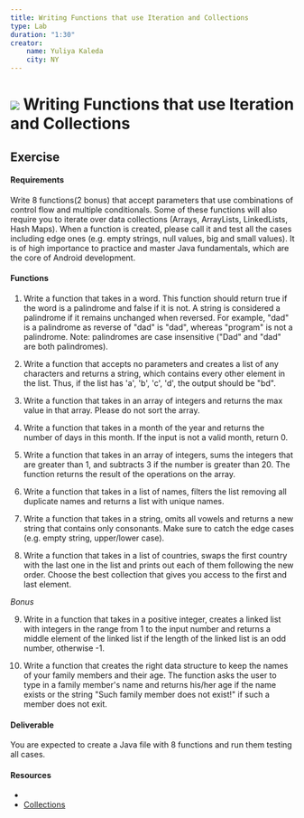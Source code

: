 ```yaml
---
title: Writing Functions that use Iteration and Collections
type: Lab
duration: "1:30"
creator:
    name: Yuliya Kaleda
    city: NY
---
```


# ![](https://ga-dash.s3.amazonaws.com/production/assets/logo-9f88ae6c9c3871690e33280fcf557f33.png) Writing Functions that use Iteration and Collections


## Exercise

#### Requirements
Write 8 functions(2 bonus) that accept parameters that use combinations of control flow and multiple conditionals. Some of these functions will also require you to iterate over data collections (Arrays, ArrayLists, LinkedLists, Hash Maps). When a function is created, please call it and test all the cases including edge ones (e.g. empty strings, null values, big and small values). It is of high importance to practice and master Java fundamentals, which are the core of Android development.

#### Functions
1. Write a function that takes in a word. This function should return true if the word is a palindrome and false if it is not. A string is considered a palindrome if it remains unchanged when reversed. For example, "dad" is a palindrome as reverse of "dad" is "dad", whereas "program" is not a palindrome. Note: palindromes are case insensitive ("Dad" and "dad" are both palindromes).

2. Write a function that accepts no parameters and creates a list of any characters and returns a string, which
contains every other element in the list. Thus, if the list has 'a', 'b', 'c', 'd', the output should be "bd".

3. Write a function that takes in an array of integers and returns the max value in that array. Please do not sort the array.

4. Write a function that takes in a month of the year and returns the number of days in this month. If the input is not a
valid month, return 0.

5. Write a function that takes in an array of integers, sums the integers that are greater than 1, and subtracts 3 if the number is greater than 20. The function returns the result of the operations on the array.

6. Write a function that takes in a list of names, filters the list removing all duplicate names and returns a list with
unique names.

7. Write a function that takes in a string, omits all vowels and returns a new string that contains only consonants.
Make sure to catch the edge cases (e.g. empty string, upper/lower case).

8. Write a function that takes in a list of countries, swaps the first country with the last one in the list and prints
out each of them following the new order. Choose the best collection that gives you access to the first and last element.


*Bonus*

9. Write in a function that takes in a positive integer, creates a linked list with integers in the range from 1 to the input number
and returns a middle element of the linked list if the length of the linked list is an odd number, otherwise -1.

10. Write a function that creates the right data structure to keep the names of your family members and their age. The
function asks the user to type in a family member's name and returns his/her age if the name exists or the string
"Such family member does not exist!" if such a member does not exit.

#### Deliverable

You are expected to create a Java file with 8 functions and run them testing all cases.

#### Resources

- []()
- [Collections](https://developer.android.com/reference/java/util/Collections.html)
